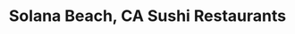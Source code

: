 ---
layout: city
title: Solana Beach, CA Sushi Restaurants
permalink: /california/solana-beach/
stateAbbr: CA
stateName: California
cityName: Solana Beach

---